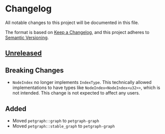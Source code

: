 # Changelog

All notable changes to this project will be documented in this file.

The format is based on [Keep a Changelog](https://keepachangelog.com/en/1.0.0/),
and this project adheres to [Semantic Versioning](https://semver.org/spec/v2.0.0.html).

## [Unreleased]

## Breaking Changes

* `NodeIndex` no longer implements `IndexType`. This technically allowed implementations to have types
  like `NodeIndex<NodeIndex<u32>>`, which is not intended. This change is not expected to affect any users.

## Added

- Moved `petgraph::graph` to `petgraph-graph`
- Moved `petgraph::stable_graph` to `petgraph-graph`

[unreleased]: https://github.com/olivierlacan/keep-a-changelog/compare/petgraph@v0.6.3...HEAD

